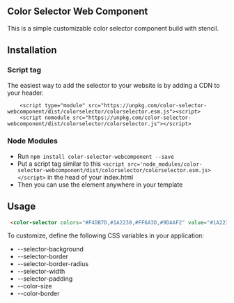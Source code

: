 ## Color Selector Web Component
This is a simple customizable color selector component build with stencil.

## Installation

### Script tag
The easiest way to add the selector to your website is by adding a CDN to your header. 
```
    <script type="module" src="https://unpkg.com/color-selector-webcomponent/dist/colorselector/colorselector.esm.js"><script>
    <script nomodule src="https://unpkg.com/color-selector-webcomponent/dist/colorselector/colorselector.js"></script>
```

### Node Modules
- Run `npm install color-selector-webcomponent --save`
- Put a script tag similar to this `<script src='node_modules/color-selector-webcomponent/dist/colorselector/colorselector.esm.js></script>` in the head of your index.html
- Then you can use the element anywhere in your template


## Usage

```html
 <color-selector colors="#F4DB7D,#1A2238,#FF6A3D,#9DAAF2" value="#1A2238"></color-selector>
```

To customize, define the following CSS variables in your application:
-   --selector-background
-   --selector-border
-   --selector-border-radius
-   --selector-width
-   --selector-padding
-   --color-size
-   --color-border